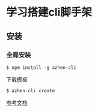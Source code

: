 # 学习搭建cli脚手架

## 安装

### 全局安装
`$ npm install -g azhen-cli`

下载模板

`$ azhen-cli create`

[参考文档](https://juejin.cn/post/7236021829000446011)

